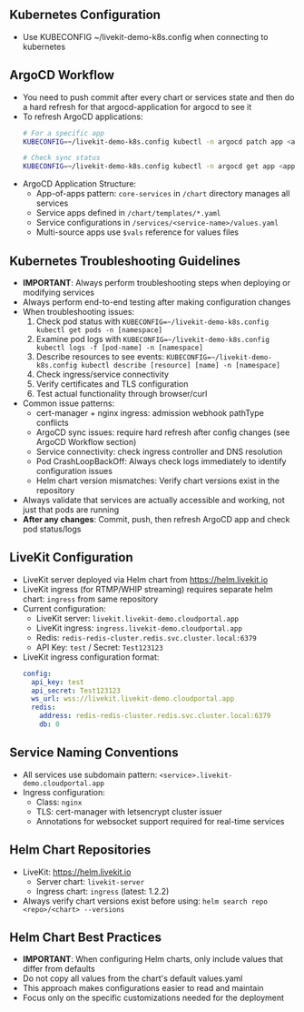 ## Kubernetes Configuration
- Use KUBECONFIG ~/livekit-demo-k8s.config when connecting to kubernetes

## ArgoCD Workflow
- You need to push commit after every chart or services state and then do a hard refresh for that argocd-application for argocd to see it
- To refresh ArgoCD applications:
  ```bash
  # For a specific app
  KUBECONFIG=~/livekit-demo-k8s.config kubectl -n argocd patch app <app-name> --type merge -p '{"operation": {"initiatedBy": {"username": "admin"}, "sync": {"prune": true, "revision": "main"}}}'
  
  # Check sync status
  KUBECONFIG=~/livekit-demo-k8s.config kubectl -n argocd get app <app-name>
  ```
- ArgoCD Application Structure:
  - App-of-apps pattern: `core-services` in `/chart` directory manages all services
  - Service apps defined in `/chart/templates/*.yaml`
  - Service configurations in `/services/<service-name>/values.yaml`
  - Multi-source apps use `$vals` reference for values files

## Kubernetes Troubleshooting Guidelines
- **IMPORTANT**: Always perform troubleshooting steps when deploying or modifying services
- Always perform end-to-end testing after making configuration changes
- When troubleshooting issues:
  1. Check pod status with `KUBECONFIG=~/livekit-demo-k8s.config kubectl get pods -n [namespace]`
  2. Examine pod logs with `KUBECONFIG=~/livekit-demo-k8s.config kubectl logs -f [pod-name] -n [namespace]`
  3. Describe resources to see events: `KUBECONFIG=~/livekit-demo-k8s.config kubectl describe [resource] [name] -n [namespace]`
  4. Check ingress/service connectivity
  5. Verify certificates and TLS configuration
  6. Test actual functionality through browser/curl
- Common issue patterns:
  - cert-manager + nginx ingress: admission webhook pathType conflicts
  - ArgoCD sync issues: require hard refresh after config changes (see ArgoCD Workflow section)
  - Service connectivity: check ingress controller and DNS resolution
  - Pod CrashLoopBackOff: Always check logs immediately to identify configuration issues
  - Helm chart version mismatches: Verify chart versions exist in the repository
- Always validate that services are actually accessible and working, not just that pods are running
- **After any changes**: Commit, push, then refresh ArgoCD app and check pod status/logs

## LiveKit Configuration
- LiveKit server deployed via Helm chart from https://helm.livekit.io
- LiveKit ingress (for RTMP/WHIP streaming) requires separate helm chart: `ingress` from same repository
- Current configuration:
  - LiveKit server: `livekit.livekit-demo.cloudportal.app`
  - LiveKit ingress: `ingress.livekit-demo.cloudportal.app`
  - Redis: `redis-redis-cluster.redis.svc.cluster.local:6379`
  - API Key: `test` / Secret: `Test123123`
- LiveKit ingress configuration format:
  ```yaml
  config:
    api_key: test
    api_secret: Test123123
    ws_url: wss://livekit.livekit-demo.cloudportal.app
    redis:
      address: redis-redis-cluster.redis.svc.cluster.local:6379
      db: 0
  ```

## Service Naming Conventions
- All services use subdomain pattern: `<service>.livekit-demo.cloudportal.app`
- Ingress configuration:
  - Class: `nginx`
  - TLS: cert-manager with letsencrypt cluster issuer
  - Annotations for websocket support required for real-time services

## Helm Chart Repositories
- LiveKit: https://helm.livekit.io
  - Server chart: `livekit-server`
  - Ingress chart: `ingress` (latest: 1.2.2)
- Always verify chart versions exist before using: `helm search repo <repo>/<chart> --versions`

## Helm Chart Best Practices
- **IMPORTANT**: When configuring Helm charts, only include values that differ from defaults
- Do not copy all values from the chart's default values.yaml
- This approach makes configurations easier to read and maintain
- Focus only on the specific customizations needed for the deployment
